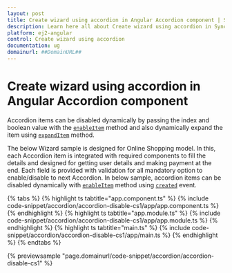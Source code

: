 ```yaml
---
layout: post
title: Create wizard using accordion in Angular Accordion component | Syncfusion
description: Learn here all about Create wizard using accordion in Syncfusion Angular Accordion component of Syncfusion Essential JS 2 and more.
platform: ej2-angular
control: Create wizard using accordion 
documentation: ug
domainurl: ##DomainURL##
---
```


# Create wizard using accordion in Angular Accordion component

Accordion items can be disabled dynamically by passing the index and boolean value with the [`enableItem`](https://ej2.syncfusion.com/angular/documentation/api/accordion#enableitem) method and also dynamically expand the item using [`expandItem`](https://ej2.syncfusion.com/angular/documentation/api/accordion#expanditem) method.

The below Wizard sample is designed for Online Shopping model. In this, each Accordion item is integrated with required components to fill
the details and designed for getting user details and making payment at the end. Each field is provided with validation for all mandatory
option to enable/disable to next Accordion. In below sample, accordion items can be disabled dynamically with [`enableItem`](https://ej2.syncfusion.com/angular/documentation/api/accordion#enableitem) method using [`created`](https://ej2.syncfusion.com/angular/documentation/api/accordion#created) event.

{% tabs %}
{% highlight ts tabtitle="app.component.ts" %}
{% include code-snippet/accordion/accordion-disable-cs1/app/app.component.ts %}
{% endhighlight %}
{% highlight ts tabtitle="app.module.ts" %}
{% include code-snippet/accordion/accordion-disable-cs1/app/app.module.ts %}
{% endhighlight %}
{% highlight ts tabtitle="main.ts" %}
{% include code-snippet/accordion/accordion-disable-cs1/app/main.ts %}
{% endhighlight %}
{% endtabs %}
  
{% previewsample "page.domainurl/code-snippet/accordion/accordion-disable-cs1" %}
